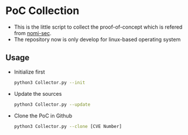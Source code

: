 # PoC Collection

* This is the little script to collect the proof-of-concept which is refered from [nomi-sec](https://github.com/nomi-sec/PoC-in-GitHub).
* The repository now is only develop for linux-based operating system

## Usage
* Initialize first
	```bash
	python3 Collector.py --init
	```
* Update the sources
	```bash
	python3 Collector.py --update
	```
* Clone the PoC in Github
	```bash
	python3 Collector.py --clone [CVE Number]
	```
